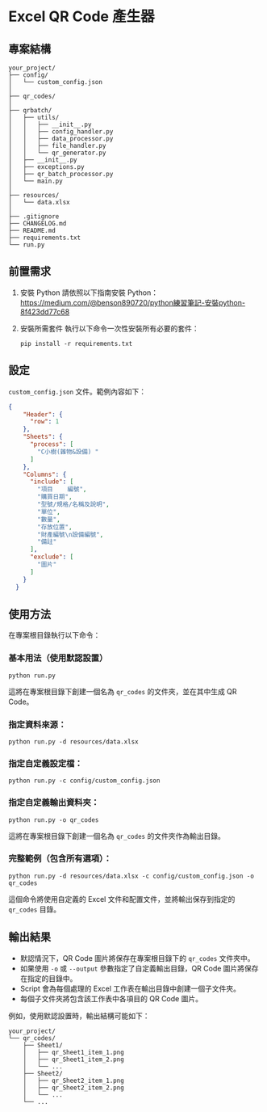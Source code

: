 # Excel QR Code 產生器

## 專案結構

```
your_project/
├── config/
│   └── custom_config.json
│
├── qr_codes/
│
├── qrbatch/
│   ├── utils/
│   │   ├── __init__.py
│   │   ├── config_handler.py
│   │   ├── data_processor.py
│   │   ├── file_handler.py
│   │   └── qr_generator.py
│   ├── __init__.py
│   ├── exceptions.py
│   ├── qr_batch_processor.py
│   └── main.py
│
├── resources/
│   └── data.xlsx
│
├── .gitignore
├── CHANGELOG.md
├── README.md
├── requirements.txt
└── run.py

```

## 前置需求

1. 安裝 Python
   請依照以下指南安裝 Python：
   https://medium.com/@benson890720/python練習筆記-安裝python-8f423dd77c68

2. 安裝所需套件
   執行以下命令一次性安裝所有必要的套件：
   ```
   pip install -r requirements.txt
   ```

## 設定

`custom_config.json` 文件。範例內容如下：

```json
{
    "Header": {
      "row": 1
    },
    "Sheets": {
      "process": [
        "C小樹(雜物&設備) "
      ]
    },
    "Columns": {
      "include": [
        "項目    編號",
        "購買日期",
        "型號/規格/名稱及說明",
        "單位",
        "數量",
        "存放位置",
        "財產編號\n設備編號",
        "備註"
      ],
      "exclude": [
        "圖片"
      ]
    }
  }
```

## 使用方法

在專案根目錄執行以下命令：

### 基本用法（使用默認設置）
```
python run.py
```
這將在專案根目錄下創建一個名為 `qr_codes` 的文件夾，並在其中生成 QR Code。

### 指定資料來源：
```
python run.py -d resources/data.xlsx
```

### 指定自定義設定檔：
```
python run.py -c config/custom_config.json
```

### 指定自定義輸出資料夾：
```
python run.py -o qr_codes
```
這將在專案根目錄下創建一個名為 `qr_codes` 的文件夾作為輸出目錄。

### 完整範例（包含所有選項）：
```
python run.py -d resources/data.xlsx -c config/custom_config.json -o qr_codes
```
這個命令將使用自定義的 Excel 文件和配置文件，並將輸出保存到指定的 `qr_codes` 目錄。

## 輸出結果

- 默認情況下，QR Code 圖片將保存在專案根目錄下的 `qr_codes` 文件夾中。
- 如果使用 `-o` 或 `--output` 參數指定了自定義輸出目錄，QR Code 圖片將保存在指定的目錄中。
- Script 會為每個處理的 Excel 工作表在輸出目錄中創建一個子文件夾。
- 每個子文件夾將包含該工作表中各項目的 QR Code 圖片。

例如，使用默認設置時，輸出結構可能如下：

```
your_project/
└── qr_codes/
    ├── Sheet1/
    │   ├── qr_Sheet1_item_1.png
    │   ├── qr_Sheet1_item_2.png
    │   └── ...
    ├── Sheet2/
    │   ├── qr_Sheet2_item_1.png
    │   ├── qr_Sheet2_item_2.png
    │   └── ...
    └── ...
```